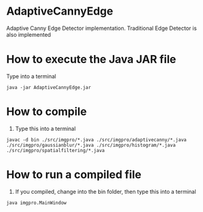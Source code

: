 # AdaptiveCannyEdge
Adaptive Canny Edge Detector implementation. Traditional Edge Detector is also implemented

# How to execute the Java JAR file
Type into a terminal
```
java -jar AdaptiveCannyEdge.jar
```

# How to compile
1. Type this into a terminal
```
javac -d bin ./src/imgpro/*.java ./src/imgpro/adaptivecanny/*.java ./src/imgpro/gaussianblur/*.java ./src/imgpro/histogram/*.java ./src/imgpro/spatialfiltering/*.java 
```

# How to run a compiled file
1. If you compiled, change into the bin folder, then type this into a terminal
```
java imgpro.MainWindow
```
